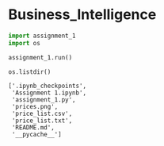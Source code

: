 # Business_Intelligence


```python
import assignment_1
import os

assignment_1.run()

os.listdir()
```




    ['.ipynb_checkpoints',
     'Assignment 1.ipynb',
     'assignment_1.py',
     'prices.png',
     'price_list.csv',
     'price_list.txt',
     'README.md',
     '__pycache__']


